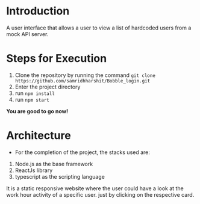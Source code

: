 # Introduction

A user interface that allows a user to view a list of hardcoded
users from a mock API server.

# Steps for Execution
1. Clone the repository by running the command `git clone https://github.com/samridhharshit/Bobble_login.git`
2. Enter the project directory
3. run `npm install`
4. run `npm start`

**You are good to go now!**
    
# Architecture
-  For the completion of the project, the stacks used are:
 1. Node.js as the base framework
 2. ReactJs library
 3. typescript as the scripting language
 
 It is a static responsive website where the user could have a look at the work hour activity of a specific user. just by clicking on the respective card.